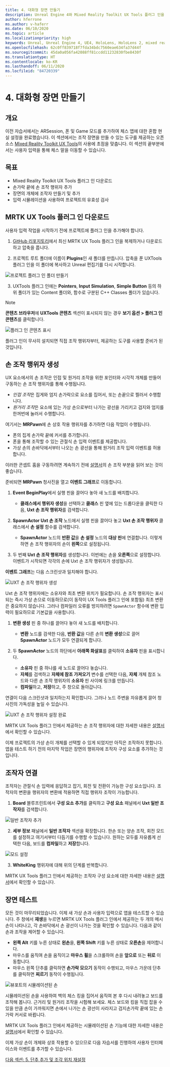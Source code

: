 ```yaml
---
title: 4. 대화형 장면 만들기
description: Unreal Engine 4와 Mixed Reality Toolkit UX Tools 플러그 인을 사용하여 간단한 체스 앱을 만드는 자습서 시리즈 4/6부
author: hferrone
ms.author: v-haferr
ms.date: 06/10/2020
ms.topic: article
ms.localizationpriority: high
keywords: Unreal, Unreal Engine 4, UE4, HoloLens, HoloLens 2, mixed reality, 자습서, 시작, mrtk, uxt, UX Tools, 설명서
ms.openlocfilehash: 62c0ff839718f7fda34bdc7560eae634fa37d44f
ms.sourcegitcommit: 45da0a056fa42088ff81ccdd11232830fbe8430f
ms.translationtype: HT
ms.contentlocale: ko-KR
ms.lasthandoff: 06/11/2020
ms.locfileid: "84720339"
---
```

# <a name="4-making-your-scene-interactive"></a>4. 대화형 장면 만들기

## <a name="overview"></a>개요

이전 자습서에서는 ARSession, 폰 및 Game 모드를 추가하여 체스 앱에 대한 혼합 현실 설정을 완료했습니다. 이 섹션에서는 조작 장면을 만들 수 있는 도구를 제공하는 오픈 소스 [Mixed Reality Toolkit UX Tools](https://github.com/microsoft/MixedReality-UXTools-Unreal)의 사용에 초점을 맞춥니다. 이 섹션의 끝부분에서는 사용자 입력을 통해 체스 말을 이동할 수 있습니다. 

## <a name="objectives"></a>목표

* Mixed Reality Toolkit UX Tools 플러그 인 다운로드 
* 손가락 끝에 손 조작 행위자 추가
* 장면의 개체에 조작자 만들기 및 추가
* 입력 시뮬레이션을 사용하여 프로젝트의 유효성 검사

## <a name="downloading-the-mrtk-ux-tools-plugin"></a>MRTK UX Tools 플러그 인 다운로드
사용자 입력 작업을 시작하기 전에 프로젝트에 플러그 인을 추가해야 합니다.

1.  [GitHub 리포지토리](https://github.com/microsoft/MixedReality-UXTools-Unreal/releases)에서 최신 MRTK UX Tools 플러그 인을 복제하거나 다운로드하고 압축을 풉니다.

2.  프로젝트 루트 폴더에 이름이 **Plugins**인 새 폴더를 만듭니다. 압축을 푼 UXTools 플러그 인을 이 폴더에 복사하고 Unreal 편집기를 다시 시작합니다. 

![프로젝트 플러그 인 폴더 만들기](images/unreal-uxt/4-plugins.PNG)

3.  UXTools 플러그 인에는 **Pointers**, **Input Simulation**, **Simple Button** 등의 하위 폴더가 있는 Content 폴더와, 함수로 구분된 C++ Classes 폴더가 있습니다.  

> [!NOTE]
> **콘텐츠 브라우저**에 **UXTools 콘텐츠** 섹션이 표시되지 않는 경우 **보기 옵션 > 플러그 인 콘텐츠**를 클릭합니다. 

![플러그 인 콘텐츠 표시](images/unreal-uxt/4-showplugincontent.PNG)

플러그 인이 무사히 설치되면 직접 조작 행위자부터, 제공하는 도구를 사용할 준비가 된 것입니다.

## <a name="spawning-hand-interaction-actors"></a>손 조작 행위자 생성
UX 요소에서의 손 조작은 인접 및 원거리 조작을 위한 포인터와 시각적 개체를 만들어 구동하는 손 조작 행위자를 통해 수행됩니다.
- *인접 조작*은 집게와 엄지 손가락으로 요소를 집어서, 또는 손끝으로 찔러서 수행합니다. 
- *원거리 조작*은 요소에 있는 가상 손으로부터 나가는 광선을 가리키고 검지와 엄지를 한꺼번에 눌러서 수행합니다.

여기서는 **MRPawn**에 손 상호 작용 행위자를 추가하면 다음 작업이 수행됩니다.
- 폰의 집게 손가락 끝에 커서를 추가합니다.
- 폰을 통해 조작할 수 있는 관절식 손 입력 이벤트를 제공합니다.
- 가상 손의 손바닥에서부터 나오는 손 광선을 통해 원거리 조작 입력 이벤트를 허용합니다.

이러한 콘셉트 홈을 구동하려면 계속하기 전에 [설명서](https://github.com/microsoft/MixedReality-UXTools-Unreal/blob/public/0.8.x/Docs/HandInteraction.md)의 손 조작 부분을 읽어 보는 것이 좋습니다. 

준비되면 **MRPawn** 청사진을 열고 **이벤트 그래프**로 이동합니다. 

1. **Event BeginPlay**에서 실행 핀을 끌어다 놓아 새 노드를 배치합니다. 
    * **클래스에서 행위자 생성**을 선택하고 **클래스** 핀 옆에 있는 드롭다운을 클릭한 다음, **Uxt 손 조작 행위자**를 검색합니다. 

2. **SpawnActor Uxt 손 조작** 노드에서 실행 핀을 끌어다 놓고 **Uxt 손 조작 행위자** 클래스에서 **손 설정** 함수를 검색합니다. 
    * **SpawnActor** 노드의 **반환 값**을 **손 설정** 노드의 **대상 핀**에 연결합니다. 이렇게 하면 손 조작 행위자의 손이 **왼쪽**으로 설정됩니다. 

3. 두 번째 **Uxt 손 조작 행위자**를 생성합니다. 이번에는 손을 **오른쪽**으로 설정합니다. 이벤트가 시작되면 각각의 손에 Uxt 손 조작 행위자가 생성됩니다. 

**이벤트 그래프**는 다음 스크린샷과 일치해야 합니다.

![UXT 손 조작 행위자 생성](images/unreal-uxt/4-spawnactor.PNG)

Uxt 손 조작 행위자에는 소유자와 최초 변환 위치가 필요합니다. 손 조작 행위자는 표시되는 즉시 가상 손으로 이동하므로(이 동작이 UX Tools 플러그 인에 포함됨) 최초 변환은 중요하지 않습니다. 그러나 컴파일러 오류를 방지하려면 `SpawnActor` 함수에 변환 입력이 필요하므로 기본값을 사용합니다. 

1. **변환 생성** 핀 중 하나를 끌어다 놓아 새 노드를 배치합니다. 
    * **변환** 노드를 검색한 다음, **반환 값**을 다른 손의 **변환 생성**으로 끌어 **SpawnActor** 노드가 모두 연결되게 합니다. 

3.  두 **SpawnActor** 노드의 하단에서 **아래쪽 화살표**를 클릭하여 **소유자** 핀을 표시합니다.    
    * **소유자** 핀 중 하나를 새 노드로 끌어다 놓습니다. 
    * **자체**를 검색하고 **자체에 참조 가져오기** 변수를 선택한 다음, **자체** 개체 참조 노드와 다른 손 조작 행위자의 **소유자** 핀 사이에 링크를 만듭니다. 
    * **컴파일**하고, **저장**하고, 주 창으로 돌아갑니다. 

연결이 다음 스크린샷과 일치하는지 확인합니다. 그러나 노드 주변을 자유롭게 끌어 청사진의 가독성을 높일 수 있습니다.

![UXT 손 조작 행위자 설정 완료](images/unreal-uxt/4-fingerptrs.PNG) 

MRTK UX Tools 플러그 인에서 제공하는 손 조작 행위자에 대한 자세한 내용은 [설명서](https://microsoft.github.io/MixedReality-UXTools-Unreal/version/public/0.8.x/Docs/HandInteraction.html)에서 확인할 수 있습니다.

이제 프로젝트의 가상 손이 개체를 선택할 수 있게 되었지만 아직은 조작하지 못합니다. 앱을 테스트 하기 전의 마지막 작업은 장면의 행위자에 조작자 구성 요소를 추가하는 것입니다.

## <a name="attaching-manipulators"></a>조작자 연결

조작자는 관절식 손 입력에 응답하고 잡기, 회전 및 전환이 가능한 구성 요소입니다. 조작자의 변환을 행위자의 변환에 적용하면 직접 행위자 조작이 가능합니다. 

1. **Board** 블루프린트에서 **구성 요소 추가**를 클릭하고 **구성 요소** 패널에서 **Uxt 일반 조작자**를 검색합니다.

![일반 조작자 추가](images/unreal-uxt/4-addmanip.PNG)

2. **세부 정보** 패널에서 **일반 조작자** 섹션을 확장합니다. 한손 또는 양손 조작, 회전 모드를 설정하고 여기서부터 다듬기를 수행할 수 있습니다. 원하는 모두를 자유롭게 선택한 다음, 보드를 **컴파일**하고 **저장**합니다. 

![모드 설정](images/unreal-uxt/4-setrotmode.PNG)

3. **WhiteKing** 행위자에 대해 위의 단계를 반복합니다.

MRTK UX Tools 플러그 인에서 제공하는 조작자 구성 요소에 대한 자세한 내용은 [설명서](https://microsoft.github.io/MixedReality-UXTools-Unreal/version/public/0.8.x/Docs/Manipulator.html)에서 확인할 수 있습니다.

## <a name="testing-the-scene"></a>장면 테스트
모든 것이 마무리되었습니다. 이제 새 가상 손과 사용자 입력으로 앱을 테스트할 수 있습니다. 주 창에서 **재생**을 누르면 MRTK UX Tools 플러그 인에서 제공하는 두 개의 메시 손이 나타나고, 각 손바닥에서 손 광선이 나가는 것을 확인할 수 있습니다. 다음과 같이 손과 조작을 제어할 수 있습니다.
- **왼쪽 Alt** 키를 누른 상태로 **왼손**을, **왼쪽 Shift** 키를 누른 상태로 **오른손**을 제어합니다. 
- 마우스를 움직여 손을 움직이고 **마우스 휠**을 스크롤하여 손을 **앞으로** 또는 **뒤로** 이동합니다. 
- 마우스 왼쪽 단추를 클릭하면 **손가락 모으기** 동작이 수행되고, 마우스 가운데 단추를 클릭하면 **찌르기** 동작이 수행됩니다. 

![뷰포트의 시뮬레이션된 손](images/unreal-uxt/4-handsim.PNG)

시뮬레이션된 손을 사용하여 백의 체스 킹을 집어서 움직여 본 후 다시 내려놓고 보드를 조작해 봅니다. 근거리 및 원거리 조작을 시험해 보세요. 체스 보드와 킹을 직접 잡을 수 있을 만큼 손이 가까워지면 손에서 나가는 손 광선이 사라지고 검지손가락 끝에 있는 손가락 커서로 바뀝니다. 

MRTK UX Tools 플러그 인에서 제공하는 시뮬레이션된 손 기능에 대한 자세한 내용은 [설명서](https://microsoft.github.io/MixedReality-UXTools-Unreal/version/public/0.8.x/Docs/InputSimulation.html)에서 확인할 수 있습니다.

이제 가상 손이 개체와 상호 작용할 수 있으므로 다음 자습서를 진행하여 사용자 인터페이스와 이벤트를 추가할 수 있습니다.

[다음 섹션: 5. 단추 추가 및 조각 위치 재설정](unreal-uxt-ch5.md)
